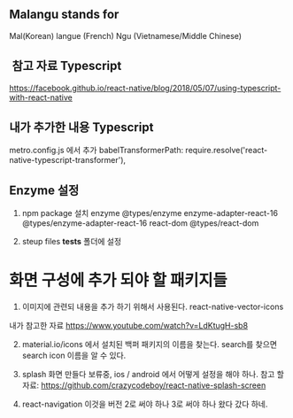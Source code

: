## Malangu stands for

Mal(Korean) langue (French) Ngu (Vietnamese/Middle Chinese)


##  참고 자료 Typescript

https://facebook.github.io/react-native/blog/2018/05/07/using-typescript-with-react-native

## 내가 추가한 내용 Typescript

metro.config.js 에서
추가 babelTransformerPath: require.resolve('react-native-typescript-transformer'),

## Enzyme 설정

1. npm package 설치
enzyme @types/enzyme
enzyme-adapter-react-16 @types/enzyme-adapter-react-16
react-dom   @types/react-dom

2. steup files __tests__ 폴더에 설정


<!-- native-base
styled-components
react-navigation
react-native-tts
react-native-device-info
react-native-animatable
react-native-firebase
react-native-firebase-admob
react-native-firebase-analytics
firebase-crashlytics
react-native-sqlite-storage
react-typeorm -->

# 화면 구성에 추가 되야 할 패키지들 

1. 이미지에 관련되 내용을 추가 하기 위해서 사용된다.
react-native-vector-icons

내가 참고한 자료 https://www.youtube.com/watch?v=LdKtugH-sb8

2. material.io/icons 에서 설치된 백퍼 패키지의 이름을 찾는다. search를 찾으면 search icon 이름을 알 수 있다.

3. splash 화면 만들다 보류중, ios / android 에서 어떻게 설정을 해야 하나. 
참고 할 자료: https://github.com/crazycodeboy/react-native-splash-screen

4. react-navigation 이것을 버전 2로 써야 하나 3로 써야 하나 왔다 갔다 하네.

